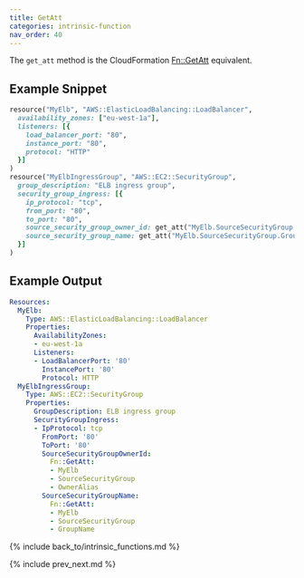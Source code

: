 ```yaml
---
title: GetAtt
categories: intrinsic-function
nav_order: 40
---
```


The `get_att` method is the CloudFormation [Fn::GetAtt](https://docs.aws.amazon.com/AWSCloudFormation/latest/UserGuide/intrinsic-function-reference-getatt.html) equivalent.

## Example Snippet

```ruby
resource("MyElb", "AWS::ElasticLoadBalancing::LoadBalancer",
  availability_zones: ["eu-west-1a"],
  listeners: [{
    load_balancer_port: "80",
    instance_port: "80",
    protocol: "HTTP"
  }]
)
resource("MyElbIngressGroup", "AWS::EC2::SecurityGroup",
  group_description: "ELB ingress group",
  security_group_ingress: [{
    ip_protocol: "tcp",
    from_port: "80",
    to_port: "80",
    source_security_group_owner_id: get_att("MyElb.SourceSecurityGroup.OwnerAlias"),
    source_security_group_name: get_att("MyElb.SourceSecurityGroup.GroupName")
  }]
)
```

## Example Output

```yaml
Resources:
  MyElb:
    Type: AWS::ElasticLoadBalancing::LoadBalancer
    Properties:
      AvailabilityZones:
      - eu-west-1a
      Listeners:
      - LoadBalancerPort: '80'
        InstancePort: '80'
        Protocol: HTTP
  MyElbIngressGroup:
    Type: AWS::EC2::SecurityGroup
    Properties:
      GroupDescription: ELB ingress group
      SecurityGroupIngress:
      - IpProtocol: tcp
        FromPort: '80'
        ToPort: '80'
        SourceSecurityGroupOwnerId:
          Fn::GetAtt:
          - MyElb
          - SourceSecurityGroup
          - OwnerAlias
        SourceSecurityGroupName:
          Fn::GetAtt:
          - MyElb
          - SourceSecurityGroup
          - GroupName
```

{% include back_to/intrinsic_functions.md %}

{% include prev_next.md %}
